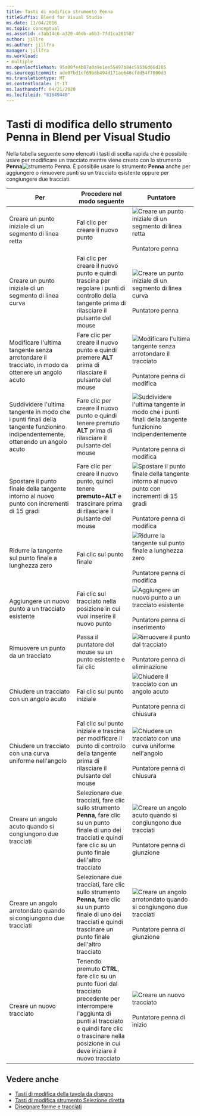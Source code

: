 ```yaml
---
title: Tasti di modifica strumento Penna
titleSuffix: Blend for Visual Studio
ms.date: 11/04/2016
ms.topic: conceptual
ms.assetid: c3ab14c6-a320-46db-a6b3-7fd1ca261587
author: jillre
ms.author: jillfra
manager: jillfra
ms.workload:
- multiple
ms.openlocfilehash: 95a00fe4b87a0a9e1ee55497b84c59536d66d285
ms.sourcegitcommit: ade07bd1cf69b8b494d171ae648cfdd54f7800d3
ms.translationtype: MT
ms.contentlocale: it-IT
ms.lasthandoff: 04/21/2020
ms.locfileid: "81649440"
---
```

# <a name="pen-tool-modifier-keys-in-blend-for-visual-studio"></a>Tasti di modifica dello strumento Penna in Blend per Visual Studio

Nella tabella seguente sono elencati i tasti di scelta rapida che è possibile usare per modificare un tracciato mentre viene creato con lo strumento **Penna**![strumento Penna](../designers/media/d514358f-185a-412f-a55d-36633b25dc8a.png). È possibile usare lo strumento **Penna** anche per aggiungere o rimuovere punti su un tracciato esistente oppure per congiungere due tracciati.

|Per|Procedere nel modo seguente|Puntatore|
| - |-------------|-------------|
|Creare un punto iniziale di un segmento di linea retta|Fai clic per creare il nuovo punto|![Creare un punto iniziale di un segmento di linea retta](../designers/media/0bfb1b71-80ac-4ad4-aed8-40e09f8b7ab8.png)<br /><br /> Puntatore penna|
|Creare un punto iniziale di un segmento di linea curva|Fai clic per creare il nuovo punto e quindi trascina per regolare i punti di controllo della tangente prima di rilasciare il pulsante del mouse|![Creare un punto iniziale di un segmento di linea curva](../designers/media/0bfb1b71-80ac-4ad4-aed8-40e09f8b7ab8.png)<br /><br /> Puntatore penna|
|Modificare l'ultima tangente senza arrotondare il tracciato, in modo da ottenere un angolo acuto|Fare clic per creare il nuovo punto e quindi premere **ALT** prima di rilasciare il pulsante del mouse|![Modificare l'ultima tangente senza arrotondare il tracciato](../designers/media/317e5475-b70c-489f-9477-110a98639ade.png)<br /><br /> Puntatore penna di modifica|
|Suddividere l'ultima tangente in modo che i punti finali della tangente funzionino indipendentemente, ottenendo un angolo acuto|Fare clic per creare il nuovo punto e quindi tenere premuto **ALT** prima di rilasciare il pulsante del mouse|![Suddividere l'ultima tangente in modo che i punti finali della tangente funzionino indipendentemente](../designers/media/317e5475-b70c-489f-9477-110a98639ade.png)<br /><br /> Puntatore penna di modifica|
|Spostare il punto finale della tangente intorno al nuovo punto con incrementi di 15 gradi|Fare clic per creare il nuovo punto, quindi tenere **premuto**+**ALT** e trascinare prima di rilasciare il pulsante del mouse|![Spostare il punto finale della tangente intorno al nuovo punto con incrementi di 15 gradi](../designers/media/317e5475-b70c-489f-9477-110a98639ade.png)<br /><br /> Puntatore penna di modifica|
|Ridurre la tangente sul punto finale a lunghezza zero|Fai clic sul punto finale|![Ridurre la tangente sul punto finale a lunghezza zero](../designers/media/317e5475-b70c-489f-9477-110a98639ade.png)<br /><br /> Puntatore penna di modifica|
|Aggiungere un nuovo punto a un tracciato esistente|Fai clic sul tracciato nella posizione in cui vuoi inserire il nuovo punto|![Aggiungere un nuovo punto a un tracciato esistente](../designers/media/b004ad5a-33a4-46ae-81c0-20be0d819332.png)<br /><br /> Puntatore penna di inserimento|
|Rimuovere un punto da un tracciato|Passa il puntatore del mouse su un punto esistente e fai clic|![Rimuovere il punto dal tracciato](../designers/media/08a64b78-f3df-4730-8169-c56b5631b071.png)<br /><br /> Puntatore penna di eliminazione|
|Chiudere un tracciato con un angolo acuto|Fai clic sul punto iniziale|![Chiudere il tracciato con un angolo acuto](../designers/media/a12fd3b4-a553-4762-b01c-c35efa594362.png)<br /><br /> Puntatore penna di chiusura|
|Chiudere un tracciato con una curva uniforme nell'angolo|Fai clic sul punto iniziale e trascina per modificare il punto di controllo della tangente prima di rilasciare il pulsante del mouse|![Chiudere un tracciato con una curva uniforme nell'angolo](../designers/media/a12fd3b4-a553-4762-b01c-c35efa594362.png)<br /><br /> Puntatore penna di chiusura|
|Creare un angolo acuto quando si congiungono due tracciati|Selezionare due tracciati, fare clic sullo strumento **Penna**, fare clic su un punto finale di uno dei tracciati e quindi fare clic su un punto finale dell'altro tracciato|![Creare un angolo acuto quando si congiungono due tracciati](../designers/media/bd12dfa4-112e-4f37-9765-3479e6b69894.png)<br /><br /> Puntatore penna di giunzione|
|Creare un angolo arrotondato quando si congiungono due tracciati|Selezionare due tracciati, fare clic sullo strumento **Penna**, fare clic su un punto finale di uno dei tracciati e quindi trascinare un punto finale dell'altro tracciato|![Creare un angolo arrotondato quando si congiungono due tracciati](../designers/media/bd12dfa4-112e-4f37-9765-3479e6b69894.png)<br /><br /> Puntatore penna di giunzione|
|Creare un nuovo tracciato|Tenendo premuto **CTRL**, fare clic su un punto fuori dal tracciato precedente per interrompere l'aggiunta di punti al tracciato e quindi fare clic o trascinare nella posizione in cui deve iniziare il nuovo tracciato|![Creare un nuovo tracciato](../designers/media/69758176-5f53-465b-808c-f13fd1a0b3f2.png)<br /><br /> Puntatore penna di inizio|

## <a name="see-also"></a>Vedere anche

- [Tasti di modifica della tavola da disegno](artboard-modifier-keys-in-blend.md)
- [Tasti di modifica strumento Selezione diretta](direct-selection-tool-modifier-keys-in-blend.md)
- [Disegnare forme e tracciati](draw-shapes-and-paths.md)